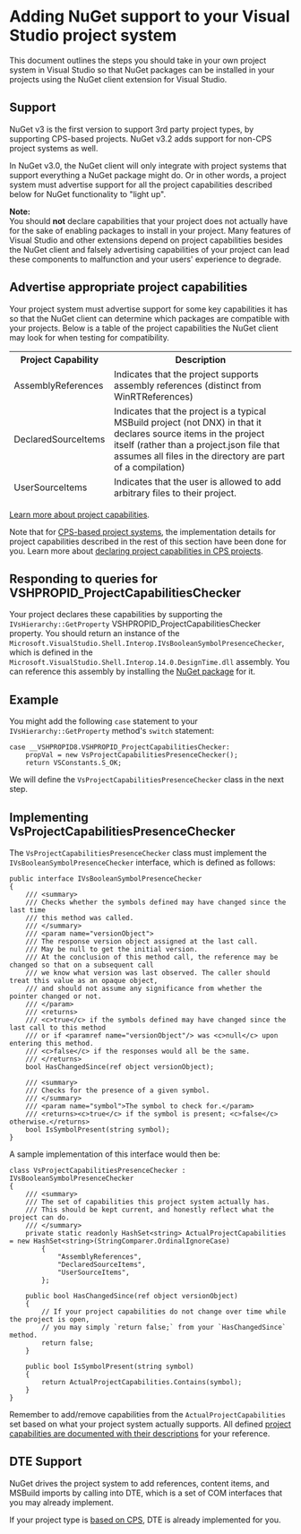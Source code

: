 ﻿# Adding NuGet support to your Visual Studio project system

This document outlines the steps you should take in your own project system in Visual Studio so that NuGet packages can be installed in your projects using the NuGet client extension for Visual Studio.

## Support

NuGet v3 is the first version to support 3rd party project types, by supporting CPS-based projects. NuGet v3.2 adds support for non-CPS project systems as well.

In NuGet v3.0, the NuGet client will only integrate with project systems that support everything a NuGet package might do. Or in other words, a project system must advertise support for all the project capabilities
described below for NuGet functionality to "light up".

<div class="block-callout-info">
    <strong>Note:</strong><br>
    You should <strong>not</strong> declare capabilities that your project does not actually have for the sake of enabling packages to install in your project. Many features of Visual Studio and other extensions depend on project capabilities besides the NuGet client and falsely advertising capabilities of your project can lead these components to malfunction and your users' experience to degrade.   
</div>


## Advertise appropriate project capabilities

Your project system must advertise support for some key capabilities it has so that the NuGet client can determine which packages are compatible with your projects. Below is a table of the project capabilities the NuGet client
may look for when testing for compatibility.

<table class="reference">
<thead>
<tr>
<th>Project Capability</th><th>Description</th>
</tr>
<tr>
<td>AssemblyReferences</td><td>Indicates that the project supports assembly references (distinct from WinRTReferences)</td>
</tr>
<tr>
<td>DeclaredSourceItems</td><td>Indicates that the project is a typical MSBuild project (not DNX) in that it declares source items in the project itself (rather than a project.json file that assumes all files in the directory are part of a compilation)</td>
</tr>
<tr>
<td>UserSourceItems</td><td>Indicates that the user is allowed to add arbitrary files to their project.</td>
</tr>
</table>


[Learn more about project capabilities][1].

Note that for [CPS-based project systems][4], the implementation details for project capabilities described in the rest of this section have been done for you. Learn more about [declaring project capabilities in CPS projects][5].

## Responding to queries for VSHPROPID_ProjectCapabilitiesChecker

Your project declares these capabilities by supporting the `IVsHierarchy::GetProperty` VSHPROPID_ProjectCapabilitiesChecker property. You should return an instance of the
`Microsoft.VisualStudio.Shell.Interop.IVsBooleanSymbolPresenceChecker`, which is defined in the `Microsoft.VisualStudio.Shell.Interop.14.0.DesignTime.dll` assembly. You can reference this assembly by installing the [NuGet package][2] for it.

## Example

You might add the following `case` statement to your `IVsHierarchy::GetProperty` method's `switch` statement:

    case __VSHPROPID8.VSHPROPID_ProjectCapabilitiesChecker:
        propVal = new VsProjectCapabilitiesPresenceChecker();
        return VSConstants.S_OK;

We will define the `VsProjectCapabilitiesPresenceChecker` class in the next step.

## Implementing VsProjectCapabilitiesPresenceChecker

The `VsProjectCapabilitiesPresenceChecker` class must implement the `IVsBooleanSymbolPresenceChecker` interface, which is defined as follows:


    public interface IVsBooleanSymbolPresenceChecker
    {
        /// <summary>
        /// Checks whether the symbols defined may have changed since the last time
        /// this method was called.
        /// </summary>
        /// <param name="versionObject">
        /// The response version object assigned at the last call.
        /// May be null to get the initial version.
        /// At the conclusion of this method call, the reference may be changed so that on a subsequent call
        /// we know what version was last observed. The caller should treat this value as an opaque object,
        /// and should not assume any significance from whether the pointer changed or not.
        /// </param>
        /// <returns>
        /// <c>true</c> if the symbols defined may have changed since the last call to this method
        /// or if <paramref name="versionObject"/> was <c>null</c> upon entering this method.
        /// <c>false</c> if the responses would all be the same.
        /// </returns>
        bool HasChangedSince(ref object versionObject);

        /// <summary>
        /// Checks for the presence of a given symbol.
        /// </summary>
        /// <param name="symbol">The symbol to check for.</param>
        /// <returns><c>true</c> if the symbol is present; <c>false</c> otherwise.</returns>
        bool IsSymbolPresent(string symbol);
    }


A sample implementation of this interface would then be:


    class VsProjectCapabilitiesPresenceChecker : IVsBooleanSymbolPresenceChecker
    {
        /// <summary>
        /// The set of capabilities this project system actually has.
        /// This should be kept current, and honestly reflect what the project can do.
        /// </summary>
        private static readonly HashSet<string> ActualProjectCapabilities = new HashSet<string>(StringComparer.OrdinalIgnoreCase)
            {
                "AssemblyReferences",
                "DeclaredSourceItems",
                "UserSourceItems",
            };

        public bool HasChangedSince(ref object versionObject)
        {
            // If your project capabilities do not change over time while the project is open,
            // you may simply `return false;` from your `HasChangedSince` method.
            return false;
        }

        public bool IsSymbolPresent(string symbol)
        {
            return ActualProjectCapabilities.Contains(symbol);
        }
    }


Remember to add/remove capabilities from the `ActualProjectCapabilities` set based on what your project system actually supports. All defined [project capabilities are documented with their descriptions][3] for
your reference.

## DTE Support

NuGet drives the project system to add references, content items, and MSBuild imports by calling into DTE, which is a set of COM interfaces that you may already implement.

If your project type is [based on CPS][4], DTE is already implemented for you.

[1]: https://github.com/Microsoft/VSProjectSystem/blob/master/doc/overview/about_project_capabilities.md
[2]: https://www.nuget.org/packages/Microsoft.VisualStudio.Shell.Interop.14.0.DesignTime
[3]: https://github.com/Microsoft/VSProjectSystem/blob/master/doc/overview/project_capabilities.md
[4]: https://github.com/Microsoft/VSProjectSystem/blob/master/doc/overview/intro.md
[5]: https://github.com/Microsoft/VSProjectSystem/blob/master/doc/overview/about_project_capabilities.md#how-to-declare-project-capabilities-in-your-project
